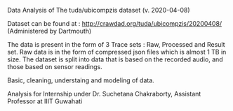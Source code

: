 
Data Analysis of The tuda/ubicompzis dataset (v. 2020-04-08) 

Dataset can be found at :  http://crawdad.org/tuda/ubicompzis/20200408/
(Administered by Dartmouth) 

The data is present in the form of 3 Trace sets : Raw, Processed and Result set. 
Raw data is in the form of compressed json files which is almost 1 TB in size.
The dataset is split into data that is based on the recorded audio, and those based on sensor readings.

Basic, cleaning, understaing and modeling of data.

Analysis for Internship under Dr. Suchetana Chakraborty, Assistant Professor at IIIT Guwahati



